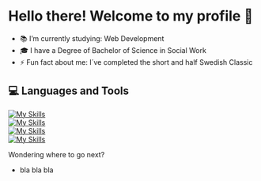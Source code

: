 # Hello there! Welcome to my profile 👋

- 📚 I’m currently studying: Web Development
- 🎓 I have a Degree of Bachelor of Science in Social Work
- ⚡ Fun fact about me: I´ve completed the short and half Swedish Classic

## 💻 Languages and Tools
[![My Skills](https://skillicons.dev/icons?i=js,html,&theme=light)](https://skillicons.dev)</br>
[![My Skills](https://skillicons.dev/icons?i=nodejs,vscode&theme=light)](https://skillicons.dev)</br>
[![My Skills](https://skillicons.dev/icons?i=ps,ai,figma&theme=light)](https://skillicons.dev)</br>
[![My Skills](https://skillicons.dev/icons?i=github,discord&theme=light)](https://skillicons.dev)

Wondering where to go next?
- bla bla bla
